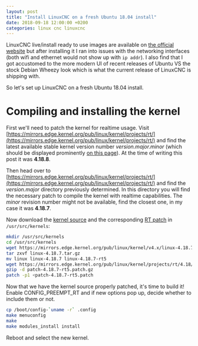 ```yaml
---
layout: post
title: "Install LinuxCNC on a fresh Ubuntu 18.04 install"
date: 2018-09-18 12:00:00 +0200
categories: linux cnc linuxcnc
---
```

LinuxCNC live/install ready to use images are available on [the official website](http://linuxcnc.org/) but after installing it I ran into
issues with the networking interfaces (both wifi and ethernet would not show up with `ip addr`). I also find that I got
accustomed to the more modern UI of recent releases of Ubuntu VS the stock Debian Wheezy look which is what the current release
of LinuxCNC is shipping with.

So let's set up LinuxCNC on a fresh Ubuntu 18.04 install.

# Compiling and installing the kernel
First we'll need to patch the kernel for realtime usage. Visit [https://mirrors.edge.kernel.org/pub/linux/kernel/projects/rt/](https://mirrors.edge.kernel.org/pub/linux/kernel/projects/rt/)
and find the latest available stable kernel version number _version.major.minor_ (which should be displayed prominently [on this page](https://www.kernel.org/)).
At the time of writing this post it was __4.18.8__.

Then head over to [https://mirrors.edge.kernel.org/pub/linux/kernel/projects/rt/](https://mirrors.edge.kernel.org/pub/linux/kernel/projects/rt/)
and find the _version.major_ directory previously determined. In this directory you will find the necessary patch to compile the kernel
with realtime capabilities. The _minor_ revision number might not be available, find the closest one, in my case it was __4.18.7__.

Now download the [kernel source](https://mirrors.edge.kernel.org/pub/linux/kernel/v4.x/linux-4.18.7.tar.gz) and the corresponding [RT patch](https://mirrors.edge.kernel.org/pub/linux/kernel/projects/rt/4.18/patches-4.18.7-rt5.tar.gz) in `/usr/src/kernels`:
```bash
mkdir /usr/src/kernels
cd /usr/src/kernels
wget https://mirrors.edge.kernel.org/pub/linux/kernel/v4.x/linux-4.18.7.tar.gz
tar zxvf linux-4.18.7.tar.gz
mv linux linux-4.18.7 linux-4.18.7-rt5
wget https://mirrors.edge.kernel.org/pub/linux/kernel/projects/rt/4.18/patch-4.18.7-rt5.patch.gz
gzip -d patch-4.18.7-rt5.patch.gz
patch -p1 <patch-4.18.7-rt5.patch
```

Now that we have the kernel source properly patched, it's time to build it! Enable CONFIG_PREEMPT_RT and if new options pop
up, decide whether to include them or not.
```bash
cp /boot/config-`uname -r` .config
make menuconfig
make
make modules_install install
```

Reboot and select the new kernel.
